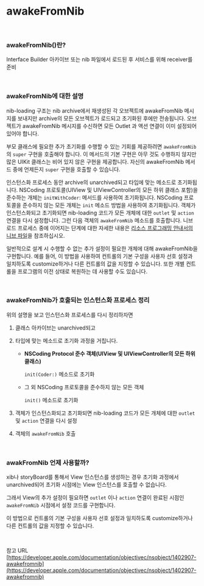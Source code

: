 # awakeFromNib

<br/>

### awakeFromNib()란?

Interface Builder 아카이브 또는 nib 파일에서 로드된 후 서비스를 위해 receiver를 준비

<br/>

### awakeFromNib에 대한 설명

nib-loading 구조는 nib archive에서 재생성된 각 오브젝트에 awakeFromNib 메시지를 보내지만 archive의 모든 오브젝트가 로드되고 초기화된 후에만 전송됩니다. 오브젝트가 awakeFromNib 메시지를 수신하면 모든 Outlet 과 액션 연결이 이미 설정되어 있어야 합니다.

부모 클래스에 필요한 추가 초기화를 수행할 수 있는 기회를 제공하려면 `awakeFromNib`의 `super` 구현을 호출해야 합니다. 이 메서드의 기본 구현은 아무 것도 수행하지 않지만 많은 UIKit 클래스는 비어 있지 않은 구현을 제공합니다. 자신의 awakeFromNib 메서드 중에 언제든지 `super` 구현을 호출할 수 있습니다.

인스턴스화 프로세스 동안 archive의 unarchived되고 타입에 맞는 메소드로 초기화됩니다. NSCoding 프로토콜(UIView 및 UIViewController의 모든 하위 클래스 포함)을 준수하는 개체는 `initWithCoder`: 메서드를 사용하여 초기화됩니다. NSCoding 프로토콜을 준수하지 않는 모든 개체는 `init` 메소드 방법을 사용하여 초기화됩니다. 객체가 인스턴스화되고 초기화되면 nib-loading 코드가 모든 개체에 대한 `outlet` 및 `action` 연결을 다시 설정합니다. 그런 다음 객체의 `awakeFromNib` 메소드를 호출합니다. 니브 로드 프로세스 중에 이어지는 단계에 대한 자세한 내용은 [리소스 프로그래밍 안내서의 니브 파일](https://developer.apple.com/library/archive/documentation/Cocoa/Conceptual/LoadingResources/CocoaNibs/CocoaNibs.html#//apple_ref/doc/uid/10000051i-CH4-SW8)을 참조하십시오.

일반적으로 설계 시 수행할 수 없는 추가 설정이 필요한 개체에 대해 awakeFromNib을 구현합니다. 예를 들어, 이 방법을 사용하여 컨트롤의 기본 구성을 사용자 선호 설정과 일치하도록 customize하거나 다른 컨트롤의 값을 지정할 수 있습니다. 또한 개별 컨트롤을 프로그램의 이전 상태로 복원하는 데 사용할 수도 있습니다.

<br/>

### awakeFromNib가 호출되는 인스턴스화 프로세스 정리

위의 설명을 보고 인스턴스화 프로세스를 다시 정리하자면 

1. 클래스 아카이브는 unarchived되고 
2. 타입에 맞는 메소드로 초기화 과정을 거칩니다.
    - **NSCoding Protocol 준수 객체(UIView 및 UIViewController의 모든 하위 클래스)**
        
        `init(Coder:)` 메소드로 초기화
        
    - 그 외 NSCoding 프로토콜을 준수하지 않는 모든 객체
        
        `init()` 메소드로 초기화
        
3. 객체가 인스턴스화되고 초기화되면 nib-loading 코드가 모든 개체에 대한 `outlet` 및 `action` 연결을 다시 설정
4. 객체의 `awakeFromNib` 호출

<br/>

### awakFromNib 언제 사용할까?

xib나 storyBoard를 통해서 View 인스턴스를 생성하는 경우 초기화 과정에서 unarchived되어 초기화 시점에는 View 인스턴스를 호출할 수 없습니다.

그래서 View의 추가 설정이 필요하면 `outlet` 이나 `action` 연결이 완료된 시점인 `awakeFromNib` 시점에서 설정 코드를 구현합니다.

이 방법으로 컨트롤의 기본 구성을 사용자 선호 설정과 일치하도록 customize하거나 다른 컨트롤의 값을 지정할 수 있습니다.

<br/>

참고 URL 
[https://developer.apple.com/documentation/objectivec/nsobject/1402907-awakefromnib](https://developer.apple.com/documentation/objectivec/nsobject/1402907-awakefromnib)
